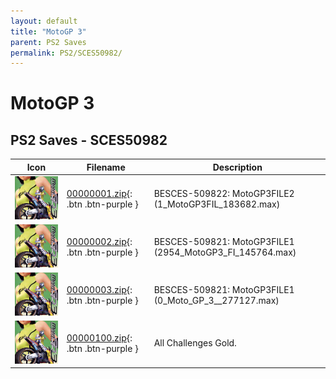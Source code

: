 ```yaml
---
layout: default
title: "MotoGP 3"
parent: PS2 Saves
permalink: PS2/SCES50982/
---
```

# MotoGP 3

## PS2 Saves - SCES50982

| Icon | Filename | Description |
|------|----------|-------------|
| ![MotoGP 3](icon0.png) | [00000001.zip](00000001.zip){: .btn .btn-purple } | BESCES-509822: MotoGP3FILE2 (1_MotoGP3FIL_183682.max) |
| ![MotoGP 3](icon0.png) | [00000002.zip](00000002.zip){: .btn .btn-purple } | BESCES-509821: MotoGP3FILE1 (2954_MotoGP3_FI_145764.max) |
| ![MotoGP 3](icon0.png) | [00000003.zip](00000003.zip){: .btn .btn-purple } | BESCES-509821: MotoGP3FILE1 (0_Moto_GP_3__277127.max) |
| ![MotoGP 3](icon0.png) | [00000100.zip](00000100.zip){: .btn .btn-purple } | All Challenges Gold. |
